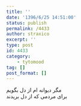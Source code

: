 ```yaml
---
title: ''
date: '1396/6/25 14:51:00'
status: publish
permalink: /4433
author: straxico
excerpt: ''
type: post
id: 4433
category:
    - tytomood
tag: []
post_format: []
---
```

مگر دیوانه ام از دل بگویم  
برای مردمی که از دل بریدند